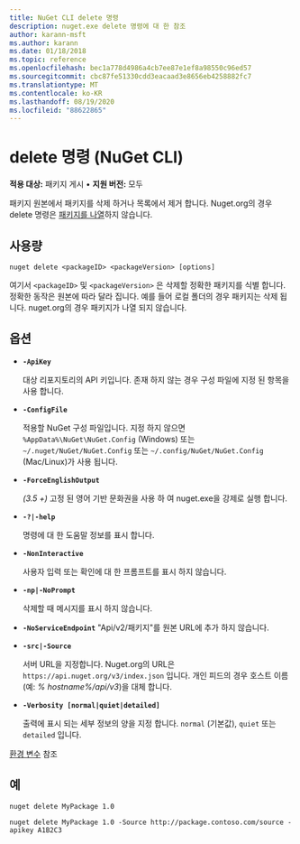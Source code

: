 ```yaml
---
title: NuGet CLI delete 명령
description: nuget.exe delete 명령에 대 한 참조
author: karann-msft
ms.author: karann
ms.date: 01/18/2018
ms.topic: reference
ms.openlocfilehash: bec1a778d4986a4cb7ee87e1ef8a98550c96ed57
ms.sourcegitcommit: cbc87fe51330cdd3eacaad3e8656eb4258882fc7
ms.translationtype: MT
ms.contentlocale: ko-KR
ms.lasthandoff: 08/19/2020
ms.locfileid: "88622865"
---
```

# <a name="delete-command-nuget-cli"></a>delete 명령 (NuGet CLI)

**적용 대상:** 패키지 게시 &bullet; **지원 버전:** 모두

패키지 원본에서 패키지를 삭제 하거나 목록에서 제거 합니다. Nuget.org의 경우 delete 명령은 [패키지를 나열](../../nuget-org/policies/deleting-packages.md)하지 않습니다.

## <a name="usage"></a>사용량

```cli
nuget delete <packageID> <packageVersion> [options]
```

여기서 `<packageID>` 및 `<packageVersion>` 은 삭제할 정확한 패키지를 식별 합니다. 정확한 동작은 원본에 따라 달라 집니다. 예를 들어 로컬 폴더의 경우 패키지는 삭제 됩니다. nuget.org의 경우 패키지가 나열 되지 않습니다.

## <a name="options"></a>옵션

- **`-ApiKey`**

  대상 리포지토리의 API 키입니다. 존재 하지 않는 경우 구성 파일에 지정 된 항목을 사용 합니다.

- **`-ConfigFile`**

  적용할 NuGet 구성 파일입니다. 지정 하지 않으면 `%AppData%\NuGet\NuGet.Config` (Windows) 또는 `~/.nuget/NuGet/NuGet.Config` 또는 `~/.config/NuGet/NuGet.Config` (Mac/Linux)가 사용 됩니다.

- **`-ForceEnglishOutput`**

  *(3.5 +)* 고정 된 영어 기반 문화권을 사용 하 여 nuget.exe을 강제로 실행 합니다.

- **`-?|-help`**

  명령에 대 한 도움말 정보를 표시 합니다.

- **`-NonInteractive`**

  사용자 입력 또는 확인에 대 한 프롬프트를 표시 하지 않습니다.

 - **`-np|-NoPrompt`**

   삭제할 때 메시지를 표시 하지 않습니다.

 - **`-NoServiceEndpoint`** "Api/v2/패키지"를 원본 URL에 추가 하지 않습니다.

- **`-src|-Source`**

  서버 URL을 지정합니다. Nuget.org의 URL은 `https://api.nuget.org/v3/index.json` 입니다. 개인 피드의 경우 호스트 이름 (예: *% hostname%/api/v3*)을 대체 합니다.

- **`-Verbosity [normal|quiet|detailed]`**

  출력에 표시 되는 세부 정보의 양을 지정 합니다. `normal` (기본값), `quiet` 또는 `detailed` 입니다.

[환경 변수](cli-ref-environment-variables.md) 참조

## <a name="examples"></a>예

```cli
nuget delete MyPackage 1.0

nuget delete MyPackage 1.0 -Source http://package.contoso.com/source -apikey A1B2C3
```
